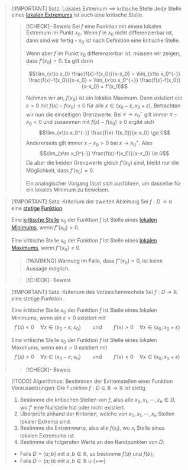 > [!IMPORTANT] Satz: Lokales Extremum $\implies$ kritische Stelle
> Jede Stelle eines [lokalen Extremums](../../Funktionen/Extrema/Lokale%20Extrema.md) ist auch eine kritische Stelle.
> > [!CHECK]- Beweis
> > Sei $f$ eine Funktion mit einem lokalen Extremum im Punkt $x_0$. Wenn $f$ in $x_0$ nicht differenzierbar ist, dann sind wir fertig - $x_0$ ist nach Definition eine kritische Stelle.
> > 
> > Wenn aber $f$ im Punkt $x_0$ differenzierbar ist, müssen wir zeigen, dass $f'(x_0)=0$. Es gilt dann
> > 
> > $$\lim_{x\to x_0} \frac{f(x)-f(x_0)}{x-x_0} = \lim_{x\to x_0^{-}} \frac{f(x)-f(x_0)}{x-x_0} = \lim_{x\to x_0^{+}} \frac{f(x)-f(x_0)}{x-x_0} = f'(x_0)$$
> > 
> > Nehmen wir an, $f(x_0)$ ist ein lokales Maximum. Dann existiert ein $\varepsilon \gt 0$ mit $f(x)-f(x_0)\le 0$ für alle $x \in (x_0-\varepsilon; x_0+\varepsilon)$. Betrachten wir nun die einseitigen Grenzwerte. Bei $x\to x_0^-$ gilt immer $x- x_0\lt 0$ und zusammen mit $f(x)-f(x_0)\le 0$ ergibt sich
> > $$\lim_{x\to x_0^{-}} \frac{f(x)-f(x_0)}{x-x_0} \ge 0$$
> > Andererseits gilt immer $x-x_0\gt 0$ bei $x\to x_0^+$. Also
> > $$\lim_{x\to x_0^{-}} \frac{f(x)-f(x_0)}{x-x_0} \le 0$$
> > Da aber die beiden Grenzwerte gleich $f'(x_0)$ sind, bleibt nur die Möglichkeit, dass $f'(x_0) = 0$.
> > 
> > Ein analogischer Vorgang lässt sich ausführen, um dasselbe für ein lokales Minimum zu beweisen.

> [!IMPORTANT] Satz: Kriterium der zweiten Ableitung
> Sei $f: D \to\mathbb{R}$ eine [stetige](../../Grenzwerte%20von%20Funktionen/Stetigkeit/Stetigkeit.md) [Funktion](../../Funktionen/Funktion.md).
> 
> Eine [kritische Stelle](Kritische%20Stellen.md) $x_0$ der Funktion $f$ ist Stelle eines [lokalen Minimums](../../Funktionen/Extrema/Lokale%20Extrema.md), wenn $f''(x_0) \gt 0$.
> 
> Eine kritische Stelle $x_0$ der Funktion $f$ ist Stelle eines [lokalen Maximums](../../Funktionen/Extrema/Lokale%20Extrema.md), wenn $f''(x_0) \lt 0$.
> 
> > [!WARNING] Warnung
> > Im Falle, dass $f''(x_0) = 0$, ist keine Aussage möglich.
> 
> > [!CHECK]- Beweis

> [!IMPORTANT] Satz: Kriterium des Vorzeichenwechels
> Sei $f: D \to \mathbb{R}$ eine stetige Funktion.
> 
> Eine kritische Stelle $x_0$ der Funktion $f$ ist Stelle eines lokalen Minimums, wenn ein $\varepsilon \gt 0$ existiert mit
> $$f'(x) \lt 0 \quad \forall x \in (x_0-\varepsilon; x_0)\qquad \text{und} \qquad f'(x) \gt 0 \quad \forall x\in (x_0; x_0+\varepsilon)$$
> 
> Eine kritische Stelle $x_0$ der Funktion $f$ ist Stelle eines lokalen Maximums, wenn ein $\varepsilon \gt 0$ existiert mit
> $$f'(x) \gt 0 \quad \forall x \in (x_0-\varepsilon; x_0)\qquad \text{und} \qquad f'(x) \lt 0 \quad \forall x\in (x_0; x_0+\varepsilon)$$
> > [!CHECK]- Beweis

> [!TODO] Algorithmus: Bestimmen der Extremstellen einer Funktion
> Voraussetzungen: Die Funktion $f: D \subseteq \mathbb{R} \to \mathbb{R}$ ist stetig.
> 1. Bestimme die kritischen Stellen von $f$, also alle $x_0, x_1,\cdots, x_n \in D$, wo $f'$ eine Nullstelle hat oder nicht existiert.
> 2. Überprüfe anhand der Kriterien, welche von $x_0, x_1,\cdots, x_n$ Stellen lokaler Extrema sind.
> 3. Bestimme die Extremwerte, also alle $f(x_i)$, wo $x_i$ Stelle eines lokalen Extremums ist.
> 4. Bestimme die folgenden Werte an den Randpunkten von $D$:
> 	- Falls $D = [a;b]$ mit $a,b\in\mathbb{R}$, so bestimme $f(a)$ und $f(b)$;
> 	- Falls $D = (a; b)$ mit $a, b \in \mathbb{R} \cup \{+\infty\}$